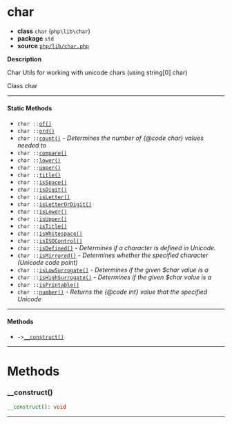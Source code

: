 # char

- **class** `char` (`php\lib\char`)
- **package** `std`
- **source** [`php/lib/char.php`](./src/main/resources/JPHP-INF/sdk/php/lib/char.php)

**Description**

Char Utils for working with unicode chars
(using string[0] char)

Class char

---

#### Static Methods

- `char ::`[`of()`](#method-of)
- `char ::`[`ord()`](#method-ord)
- `char ::`[`count()`](#method-count) - _Determines the number of {@code char} values needed to_
- `char ::`[`compare()`](#method-compare)
- `char ::`[`lower()`](#method-lower)
- `char ::`[`upper()`](#method-upper)
- `char ::`[`title()`](#method-title)
- `char ::`[`isSpace()`](#method-isspace)
- `char ::`[`isDigit()`](#method-isdigit)
- `char ::`[`isLetter()`](#method-isletter)
- `char ::`[`isLetterOrDigit()`](#method-isletterordigit)
- `char ::`[`isLower()`](#method-islower)
- `char ::`[`isUpper()`](#method-isupper)
- `char ::`[`isTitle()`](#method-istitle)
- `char ::`[`isWhitespace()`](#method-iswhitespace)
- `char ::`[`isISOControl()`](#method-isisocontrol)
- `char ::`[`isDefined()`](#method-isdefined) - _Determines if a character is defined in Unicode._
- `char ::`[`isMirrored()`](#method-ismirrored) - _Determines whether the specified character (Unicode code point)_
- `char ::`[`isLowSurrogate()`](#method-islowsurrogate) - _Determines if the given $char value is a_
- `char ::`[`isHighSurrogate()`](#method-ishighsurrogate) - _Determines if the given $char value is a_
- `char ::`[`isPrintable()`](#method-isprintable)
- `char ::`[`number()`](#method-number) - _Returns the {@code int} value that the specified Unicode_

---

#### Methods

- `->`[`__construct()`](#method-__construct)

---
# Methods

<a name="method-__construct"></a>

### __construct()
```php
__construct(): void
```

---
